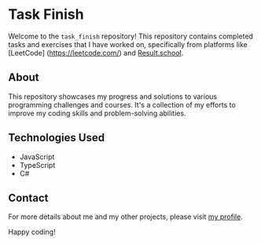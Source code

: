 # Task Finish

Welcome to the `task_finish` repository! This repository contains completed tasks and exercises that I have worked on, specifically from platforms like [LeetCode] (https://leetcode.com/) and [Result.school](https://result.school/).

## About

This repository showcases my progress and solutions to various programming challenges and courses. It's a collection of my efforts to improve my coding skills and problem-solving abilities.

## Technologies Used

- JavaScript
- TypeScript
- C#

## Contact

For more details about me and my other projects, please visit [my profile](https://khusravkhon.github.io/resume).

Happy coding!
